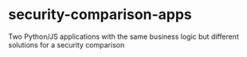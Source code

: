 # security-comparison-apps
Two Python/JS applications with the same business logic but different solutions for a security comparison
